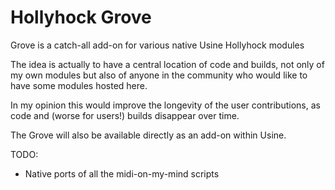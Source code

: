 # Hollyhock Grove

Grove is a catch-all add-on for various native Usine Hollyhock modules

The idea is actually to have a central location of code and builds, not
only of my own modules but also of anyone in the community who would like
to have some modules hosted here.

In my opinion this would improve the longevity of the user contributions,
as code and (worse for users!) builds disappear over time.

The Grove will also be available directly as an add-on within Usine. 

TODO:

- Native ports of all the midi-on-my-mind scripts

